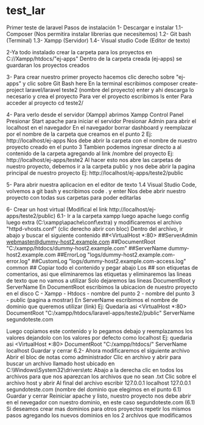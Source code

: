 # test_lar
Primer teste de laravel
Pasos de instalación
1- Descargar e instalar
1.1- Composer (Nos permitira instalar librerias que necesitemos)
1.2- Git bash (Terminal)
1.3- Xampp (Servidor)
1.4- Visual studio Code (Editor de texto)

2-Ya todo instalado crear la carpeta para los proyectos en C://Xampp/htdocs/"ej-apps"
Dentro de la carpeta creada (ej-apps) se guardaran los proyectos creados

3- Para crear nuestro primer proyecto hacemos clic derecho sobre "ej-apps" y clic sobre Git Bash here
En la terminal escribimos
composer create-project laravel/laravel teste2 (nombre del proyecto) enter y ahi descarga lo necesario y crea el proyecto
Para ver el proyecto escribimos ls enter
Para acceder al proyecto  cd teste2/

4- Para verlo desde el servidor (Xampp) abrimos Xampp Control Panel
Presionar Start apache para iniciar el servidor
Presionar Admin para abrir el localhost en el navegador
En el navegador borrar dashboard y reemplazar por el nombre de la carpeta que creamos en el punto 2
Ej: http://localhost/ej-apps
Nos debe abrir la carpeta con el nombre de nuestro proyecto creado en el punto 3
Tambien podemos ingresar directo a al contenido de la carpeta agregando al link /nombre del proyecto
Ej: http://localhost/ej-apps/teste2 
Al hacer esto nos abre las carpetas de nuestro proyecto, debemos ir a la carpeta public y nos debe abrir la pagina principal de nuestro proyecto
Ej: http://localhost/ej-apps/teste2/public

5- Para abrir nuestra aplicacion en el editor de texto 1.4 Visual Studio Code, volvemos a git bash y escribimos code . y enter
Nos debe abrir nuestro proyecto con todas sus carpetas para poder editarlas

6- Crear un host virtual (Modifical el link http://localhost/ej-apps/teste2/public)
6.1- Ir a la carpeta xampp luego apache luego config luego extra (C:\xampp\apache\conf\extra) y modificaremos el archivo "httpd-vhosts.conf" (clic derecho abrir con bloc)
Dentro del archivo, ir abajo y buscar el siguiente contenido
##<VirtualHost *:80>
    ##ServerAdmin webmaster@dummy-host2.example.com
    ##DocumentRoot "C:/xampp/htdocs/dummy-host2.example.com"
    ##ServerName dummy-host2.example.com
    ##ErrorLog "logs/dummy-host2.example.com-error.log"
    ##CustomLog "logs/dummy-host2.example.com-access.log" common
##</VirtualHost>
Copiar todo el contenido y pegar abajo
Los ## son etiquetas de comentarios, asi que eliminaremos las etiquetas y eliminaremos las lineas de texto que no vamos a utilizar
Solo dejaremos las lineas DocumentRoot y ServerName
En DocumentRoot escribimos la ubicacion de nuestro proyecto en el disco C - Xampp - Htdocs - nombre del punto 2 - nombre del punto 3 - public (pagina a mostrar)
En ServerName escribimos el nombre de dominio que queremos utilizar (link)
Ej: Quedaria asi
<VirtualHost *:80>
    DocumentRoot "C:/xampp/htdocs/laravel-apps/teste2/public"
    ServerName segundoteste.com
</VirtualHost>

Luego copiamos este contenido y lo pegamos debajo y reemplazamos los valores dejandolo con los valores por defecto como localhost
Ej: quedaria asi
<VirtualHost *:80>
    DocumentRoot "C:/xampp/htdocs/"
    ServerName localhost
</VirtualHost>
Guardar y cerrar
6.2- Ahora modificaremos el siguiente archivo
Abrir el bloc de notas como administrador 
Clic en archivo y abrir para buscar un archivo llamado host ubicado en C:\Windows\System32\drivers\etc
Abajo a la derecha clic en todos los archivos para que nos aparezcan los archivos que no sean .txt
Clic sobre el archivo host y abrir
Al final del archivo escribir
127.0.0.1 localhost
127.0.0.1 segundoteste.com (nombre del dominio que elegimos en el punto 6.1)
Guardar y cerrar
Reiniciar apache y listo, nuestro proyecto nos debe abrir en el nevegador con nuestro dominio, en este caso segundoteste.com (6.1)
Si deseamos crear mas dominios para otros proyectos repetir los mismos pasos agregando los nuevos dominios en los 2 archivos que modificamos


